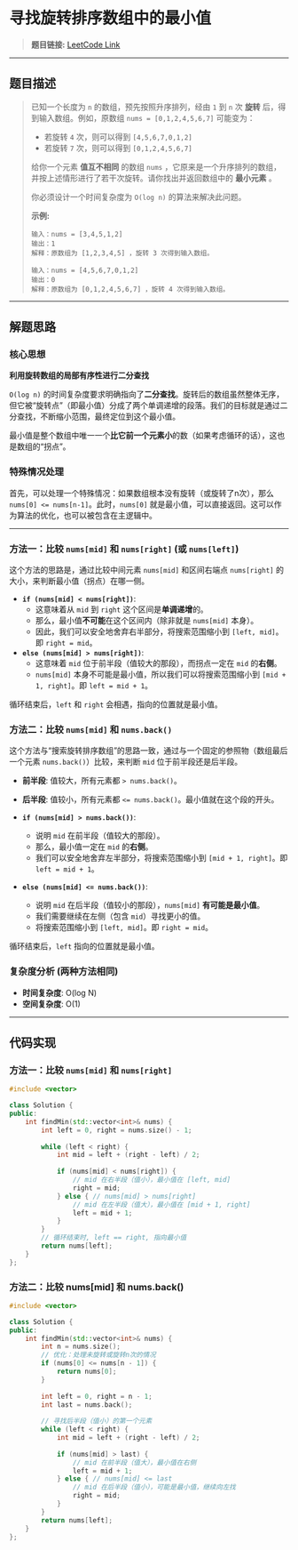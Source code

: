 # 寻找旋转排序数组中的最小值

> **题目链接:** [LeetCode Link](https://leetcode.cn/problems/find-minimum-in-rotated-sorted-array/)

---

## 题目描述

> 已知一个长度为 `n` 的数组，预先按照升序排列，经由 `1` 到 `n` 次 **旋转** 后，得到输入数组。例如，原数组 `nums = [0,1,2,4,5,6,7]` 可能变为：
> -   若旋转 `4` 次，则可以得到 `[4,5,6,7,0,1,2]`
> -   若旋转 `7` 次，则可以得到 `[0,1,2,4,5,6,7]`
>
> 给你一个元素 **值互不相同** 的数组 `nums` ，它原来是一个升序排列的数组，并按上述情形进行了若干次旋转。请你找出并返回数组中的 **最小元素** 。
>
> 你必须设计一个时间复杂度为 `O(log n)` 的算法来解决此问题。
>
> **示例:**
> ```
> 输入：nums = [3,4,5,1,2]
> 输出：1
> 解释：原数组为 [1,2,3,4,5] ，旋转 3 次得到输入数组。
> ```
>
> ```
> 输入：nums = [4,5,6,7,0,1,2]
> 输出：0
> 解释：原数组为 [0,1,2,4,5,6,7] ，旋转 4 次得到输入数组。
> ```

---

## 解题思路

### 核心思想
**利用旋转数组的局部有序性进行二分查找**

`O(log n)` 的时间复杂度要求明确指向了**二分查找**。旋转后的数组虽然整体无序，但它被“旋转点”（即最小值）分成了两个单调递增的段落。我们的目标就是通过二分查找，不断缩小范围，最终定位到这个最小值。

最小值是整个数组中唯一一个**比它前一个元素小**的数（如果考虑循环的话），这也是数组的“拐点”。

### 特殊情况处理
首先，可以处理一个特殊情况：如果数组根本没有旋转（或旋转了n次），那么 `nums[0] <= nums[n-1]`。此时，`nums[0]` 就是最小值，可以直接返回。这可以作为算法的优化，也可以被包含在主逻辑中。

---

### 方法一：比较 `nums[mid]` 和 `nums[right]` (或 `nums[left]`)
这个方法的思路是，通过比较中间元素 `nums[mid]` 和区间右端点 `nums[right]` 的大小，来判断最小值（拐点）在哪一侧。

-   **`if (nums[mid] < nums[right])`**:
    -   这意味着从 `mid` 到 `right` 这个区间是**单调递增**的。
    -   那么，最小值**不可能**在这个区间内（除非就是 `nums[mid]` 本身）。
    -   因此，我们可以安全地舍弃右半部分，将搜索范围缩小到 `[left, mid]`。即 `right = mid`。
-   **`else (nums[mid] > nums[right])`**:
    -   这意味着 `mid` 位于前半段（值较大的那段），而拐点一定在 `mid` 的**右侧**。
    -   `nums[mid]` 本身不可能是最小值，所以我们可以将搜索范围缩小到 `[mid + 1, right]`。即 `left = mid + 1`。

循环结束后，`left` 和 `right` 会相遇，指向的位置就是最小值。

### 方法二：比较 `nums[mid]` 和 `nums.back()`
这个方法与“搜索旋转排序数组”的思路一致，通过与一个固定的参照物（数组最后一个元素 `nums.back()`）比较，来判断 `mid` 位于前半段还是后半段。
-   **前半段**: 值较大，所有元素都 `> nums.back()`。
-   **后半段**: 值较小，所有元素都 `<= nums.back()`。最小值就在这个段的开头。

-   **`if (nums[mid] > nums.back())`**:
    -   说明 `mid` 在前半段（值较大的那段）。
    -   那么，最小值一定在 `mid` 的**右侧**。
    -   我们可以安全地舍弃左半部分，将搜索范围缩小到 `[mid + 1, right]`。即 `left = mid + 1`。
-   **`else (nums[mid] <= nums.back())`**:
    -   说明 `mid` 在后半段（值较小的那段），`nums[mid]` **有可能是最小值**。
    -   我们需要继续在左侧（包含 `mid`）寻找更小的值。
    -   将搜索范围缩小到 `[left, mid]`。即 `right = mid`。

循环结束后，`left` 指向的位置就是最小值。

### 复杂度分析 (两种方法相同)
- **时间复杂度**: O(log N)
- **空间复杂度**: O(1)

---

## 代码实现

### 方法一：比较 `nums[mid]` 和 `nums[right]`
```cpp
#include <vector>

class Solution {
public:
    int findMin(std::vector<int>& nums) {
        int left = 0, right = nums.size() - 1;
        
        while (left < right) {
            int mid = left + (right - left) / 2;
            
            if (nums[mid] < nums[right]) {
                // mid 在右半段（值小），最小值在 [left, mid]
                right = mid;
            } else { // nums[mid] > nums[right]
                // mid 在左半段（值大），最小值在 [mid + 1, right]
                left = mid + 1;
            }
        }
        // 循环结束时, left == right, 指向最小值
        return nums[left];
    }
};
```
### 方法二：比较 nums[mid] 和 nums.back()
```C++
#include <vector>

class Solution {
public:
    int findMin(std::vector<int>& nums) {
        int n = nums.size();
        // 优化：处理未旋转或旋转n次的情况
        if (nums[0] <= nums[n - 1]) {
            return nums[0];
        }
        
        int left = 0, right = n - 1;
        int last = nums.back();
        
        // 寻找后半段（值小）的第一个元素
        while (left < right) {
            int mid = left + (right - left) / 2;
            
            if (nums[mid] > last) {
                // mid 在前半段（值大），最小值在右侧
                left = mid + 1;
            } else { // nums[mid] <= last
                // mid 在后半段（值小），可能是最小值，继续向左找
                right = mid;
            }
        }
        return nums[left];
    }
};
```